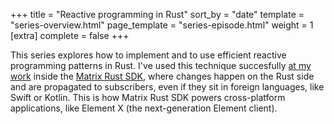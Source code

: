 +++
title = "Reactive programming in Rust"
sort_by = "date"
template = "series-overview.html"
page_template = "series-episode.html"
weight = 1
[extra]
complete = false
+++

This series explores how to implement and to use efficient reactive programming
patterns in Rust. I've used this technique succesfully [at my
work](https://element.io) inside the [Matrix Rust
SDK](https://github.com/matrix-org/matrix-rust-sdk), where changes happen
on the Rust side and are propagated to subscribers, even if they sit in
foreign languages, like Swift or Kotlin. This is how Matrix Rust SDK powers
cross-platform applications, like Element X (the next-generation Element
client).
